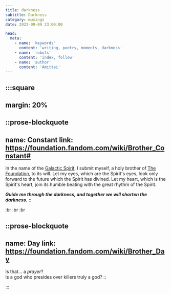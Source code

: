 ```yaml
---
title: darkness
subtitle: Darkness
category: musings
date: 2023-09-09 23:00:00

head:
  meta:
    - name: 'keywords'
      content: 'writing, poetry, moments, darkness'
    - name: 'robots'
      content: 'index, follow'
    - name: 'author'
      content: 'Amittai'
---
```


:::square
---
margin: 20%
---

::prose-blockquote
---
name: Constant
link: https://foundation.fandom.com/wiki/Brother_Constant#
---
In the name of the [Galactic Spirit][galactic-spirit], I submit myself, a holy brother of [The Foundation][the-foundation], to its will.
Let my eyes, which are the Spirit's eyes, look only forward to the future which the Spirit has divined.
Let my heart, which is the Spirit's heart, join its humble beating with the great rhythm of the Spirit.

_**Guide me through the darkness,
and together we will shorten the darkness.**_
::

:br
:br
:br

::prose-blockquote
---
name: Day
link: https://foundation.fandom.com/wiki/Brother_Day
---
Is that... a _prayer_?  
Is a god who presides over killers truly a god?
::

:::

[the-foundation]: https://foundation.fandom.com/wiki/Foundation
[galactic-spirit]: https://foundation.fandom.com/wiki/Church_of_the_Galactic_Spirit
